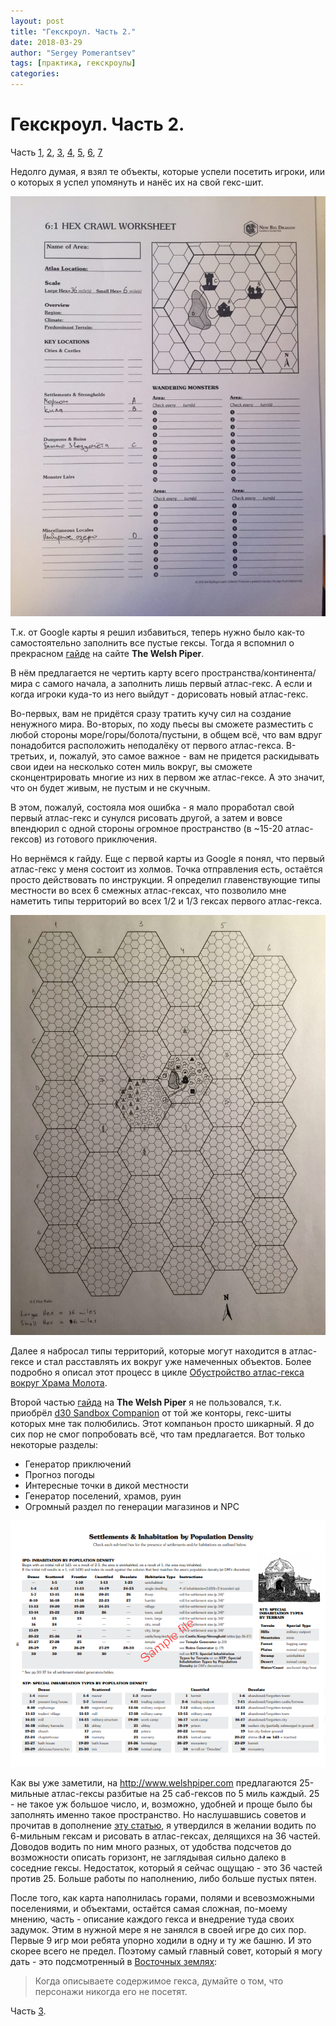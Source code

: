 ```yaml
---
layout: post
title: "Гекскроул. Часть 2."
date: 2018-03-29
author: "Sergey Pomerantsev"
tags: [практика, гекскроулы]
categories:
---
```


# Гекскроул. Часть 2.

Часть [1](https://stuartzaq.blot.im/гекскроул-часть-1), [2](https://stuartzaq.blot.im/гекскроул-часть-2), [3](https://stuartzaq.blot.im/гекскроул-часть-3), [4](https://stuartzaq.blot.im/гекскроул-часть-4), [5](https://stuartzaq.blot.im/гекскроул-часть-5), [6](https://stuartzaq.blot.im/гекскроул-часть-6), [7](https://stuartzaq.blot.im/гекскроул-часть-7)

Недолго думая, я взял те объекты, которые успели посетить игроки, или о которых я успел упомянуть и нанёс их на свой гекс-шит.

![](/assets/images/hexcrawl_2_1.jpg)

Т.к. от Google карты я решил избавиться, теперь нужно было как-то самостоятельно заполнить все пустые гексы. Тогда я вспомнил о прекрасном [гайде](www.welshpiper.com/hex-based-campaign-design-part-1/) на сайте **The Welsh Piper**.

В нём предлагается не чертить карту всего пространства/континента/мира с самого начала, а заполнить лишь первый атлас-гекс. А если и когда игроки куда-то из него выйдут - дорисовать новый атлас-гекс.

Во-первых, вам не придётся сразу тратить кучу сил на создание ненужного мира. Во-вторых, по ходу пьесы вы сможете разместить с любой стороны море/горы/болота/пустыни, в общем всё, что вам вдруг понадобится расположить неподалёку от первого атлас-гекса. В-третьих, и, пожалуй, это самое важное - вам не придется раскидывать свои идеи на несколько сотен миль вокруг, вы сможете сконцентрировать многие из них в первом же атлас-гексе. А это значит, что он будет живым, не пустым и не скучным.

В этом, пожалуй, состояла моя ошибка - я мало проработал свой первый атлас-гекс и сунулся рисовать другой, а затем и вовсе впендюрил с одной стороны огромное пространство (в ~15-20 атлас-гексов) из готового приключения.

Но вернёмся к гайду. Еще с первой карты из Google я понял, что первый атлас-гекс у меня состоит из холмов. Точка отправления есть, остаётся просто действовать по инструкции. Я определил главенствующие типы местности во всех 6 смежных атлас-гексах, что позволило мне наметить типы территорий во всех 1/2 и 1/3 гексах первого атлас-гекса.

![](/assets/images/hexcrawl_2_2.jpg)

Далее я набросал типы территорий, которые могут находится в атлас-гексе и стал расставлять их вокруг уже намеченных объектов. Более подробно я описал этот процесс в цикле [Обустройство атлас-гекса вокруг Храма Молота](https://stuartzaq.blot.im/%D0%BE%D0%B1%D1%83%D1%81%D1%82%D1%80%D0%BE%D0%B9%D1%81%D1%82%D0%B2%D0%BE-%D0%B0%D1%82%D0%BB%D0%B0%D1%81-%D0%B3%D0%B5%D0%BA%D1%81%D0%B0-%D0%B2%D0%BE%D0%BA%D1%80%D1%83%D0%B3-%D1%85%D1%80%D0%B0%D0%BC%D0%B0-%D0%BC%D0%BE%D0%BB%D0%BE%D1%82%D0%B0-%D1%87%D0%B0%D1%81%D1%82%D1%8C-1).

Второй частью [гайда](www.welshpiper.com/hex-based-campaign-design-part-2/) на **The Welsh Piper** я не пользовался, т.к. приобрёл [d30 Sandbox Companion](https://www.drivethrurpg.com/product/124392/d30-Sandbox-Companion) от той же конторы, гекс-шиты которых мне так полюбились. Этот компаньон просто шикарный. Я до сих пор не смог попробовать всё, что там предлагается. Вот только некоторые разделы:

- Генератор приключений
- Прогноз погоды
- Интересные точки в дикой местности
- Генератор поселений, храмов, руин
- Огромный раздел по генерации магазинов и NPC

![Устанавливаем поселения во все гексы с каким-то шансом в зависимости от густонаселённости атлас-гекса.](/assets/images/hexcrawl_2_3.png)

Как вы уже заметили, на http://www.welshpiper.com предлагаются 25-мильные атлас-гексы разбитые на 25 саб-гексов по 5 миль каждый. 25 - не такое уж большое число, и, возможно, удобней и проще было бы заполнять именно такое пространство. Но наслушавшись советов и прочитав в дополнение [эту статью](http://steamtunnel.blogspot.com/2009/12/in-praise-of-6-mile-hex.html), я утвердился в желании водить по 6-мильным гексам и рисовать в атлас-гексах, делящихся на 36 частей. Доводов водить по ним много разных, от удобства подсчетов до возможности описать горизонт, не заглядывая сильно далеко в соседние гексы. Недостаток, который я сейчас ощущаю - это 36 частей против 25. Больше работы по наполнению, либо больше пустых пятен.

После того, как карта наполнилась горами, полями и всевозможными поселениями, и объектами, остаётся самая сложная, по-моему мнению, часть - описание каждого гекса и внедрение туда своих задумок. Этим в нужной мере я не занялся в своей игре до сих пор. Первые 9 игр мои ребята упорно ходили в одну и ту же башню. И это скорее всего не предел. Поэтому самый главный совет, который я могу дать - это подсмотренный в [Восточных землях](https://eastern-lands.blogspot.com/2017/11/blog-post_29.html): 

> Когда описываете содержимое гекса, думайте о том, что персонажи никогда его не посетят.

Часть [3](https://stuartzaq.blot.im/гекскроул-часть-3).
